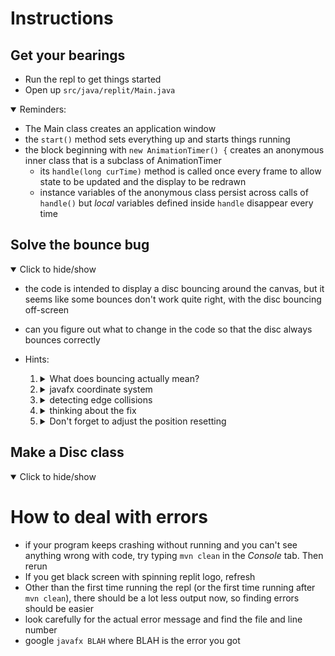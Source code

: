# Instructions
## Get your bearings
* Run the repl to get things started
* Open up `src/java/replit/Main.java`

<details open>
<summary>
Reminders:
</summary>

* The Main class creates an application window
* the `start()` method sets everything up and starts things running
* the block beginning with `new AnimationTimer() {` creates an anonymous inner class that is a subclass of AnimationTimer
    - its `handle(long curTime)` method is called once every frame to allow state to be updated and the display to be redrawn
    - instance variables of the anonymous class persist across calls of `handle()` but *local* variables defined inside `handle` disappear every time

</details>

## Solve the bounce bug
<details open><summary>Click to hide/show</summary>

* the code is intended to display a disc bouncing around the canvas, but it seems like some bounces don't work quite right, with the disc bouncing off-screen
* can you figure out what to change in the code so that the disc always bounces correctly

* Hints:
    1. <details><summary> What does bouncing actually mean? </summary>

        - the disc should "reverse direction" when its edge touches one of the edges of the canvas
        - if the disc bounces off the left/right edge of the canvas, its y-motion should stay the same, but its x-motion needs to switch direction
        - if the disc bounces off the top/bottom edge of the canvas, its x-motion should stay the same, but its y-motion needs to switch direction
    2. <details><summary> javafx coordinate system</summary>

        - javafx uses an x,y coordinate system just like you're used to from math class **except** ***the numbers mean DIFFERENT things***
        - the top left corner is the origin (0,0) in javafx
        - as you move rightwards, the x-coordinate increases like normal, but as you move *downwards*, the y-coordinate *increases* (backwards from what you're used to)
        - `Main` has two static variables `CANVAS_WIDTH` and `CANVAS_HEIGHT` which do what they sound like
        - `gc.fillOval(x, y, radius*2, radius*2)` is giving the x,y-coordinate of the top left corner of the oval's **bounding box**, with the next two arguments corresponding to the width and height of the oval
        - a ***bounding box*** of a shape is a rectangular area that completely encloses some shape, i.e., the top edge of the bounding box just barely touches the highest point of the shape, the left edge of the bounding box just barely touches the left-most point of the shape, etc.
    3. <details><summary> detecting edge collisions</summary>

        - since we're working with doubles while thinking of individual frames, it's important to remember that the disc is actually taking little tiny hops
        - we should expect the edge of disc to perfectly and exactly touch the edge of canvas
        - more likely: disc makes tiny hop over the edge of the canvas
        - we can detect if disc has hopped over edge by looking at coordinates of top-left corner of the bounding box (`x`, `y`)
        - for example, to detect hopping over the left edge of the canvas, we can ask if the left edge of the disc (the imaginary line with x-coordinate equal to the `x` variable) is left of the left edge of the screen (0) using something like `if (x < 0)`
        - when such a hop happens we should place the disc so that it's fully on the canvas (in this case, setting `x` to `0`) and then reverse the corresponding velocity (in this case, `xvel`)
    4. <details><summary> thinking about the fix </summary>

        - notice that the problem is the bottom and right edge
        - it almost looks like the disc goes halfway off the canvas before hitting a wall
        - let's think about the right edge
        - to detect right edge bounce we want to know if the disc has "hopped" over the right edge, i.e., if the right edge of the disc is right of the right edge of the screen
        - recall that the imaginary line with x-coordinate equal to `CANVAS_WIDTH` should be the right edge of the screen
        - what is the right edge of the disc? it's certainly not the imaginary line with x-coordinate equal to `x` because that's the *left edge* of the disc!
        - how far from the left edge is the right edge?
        - the expression for the right edge should be `x + dist` where `dist` is the distance between left edge and right edge
    5. <details><summary>Don't forget to adjust the position resetting</summary>

        - once you figure out what correct the `else if` condition should be, remember that this will also change what you set `x`/`y` to in the body of the `else if`
        - for example, we need to set `x` such that the right edge of disc is just barely touching right edge of canvas
        - if right edge of disc is `x + dist`, we want to make sure that equals `CANVAS_WIDTH`, i.e., `x + dist == CANVAS_WIDTH`
        - if we solve the equation above for `x` we find the value which we should set `x`

</details>

## Make a Disc class
<details open><summary>Click to hide/show</summary>


</details>




# How to deal with errors
* if your program keeps crashing without running and you can't see anything wrong with code, try typing `mvn clean` in the *Console* tab. Then rerun
* If you get black screen with spinning replit logo, refresh
* Other than the first time running the repl (or the first time running after `mvn clean`), there should be a lot less output now, so finding errors should be easier
* look carefully for the actual error message and find the file and line number
* google `javafx BLAH` where BLAH is the error you got